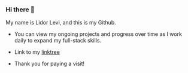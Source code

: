 ### Hi there 👋


My name is Lidor Levi, and this is my Github.

- You can view my ongoing projects and progress over time as I work daily to expand my full-stack skills. 

- Link to my [linktree](https://linktr.ee/LidorLevi)

- Thank you for paying a visit!

<!--
**LidorLevi123/LidorLevi123** is a ✨ _special_ ✨ repository because its `README.md` (this file) appears on your GitHub profile.

Here are some ideas to get you started:

- 🔭 I’m currently working on ...
- 🌱 I’m currently learning ...
- 👯 I’m looking to collaborate on ...
- 🤔 I’m looking for help with ...
- 💬 Ask me about ...
- 📫 How to reach me: ...
- 😄 Pronouns: ...
- ⚡ Fun fact: ...
-->
